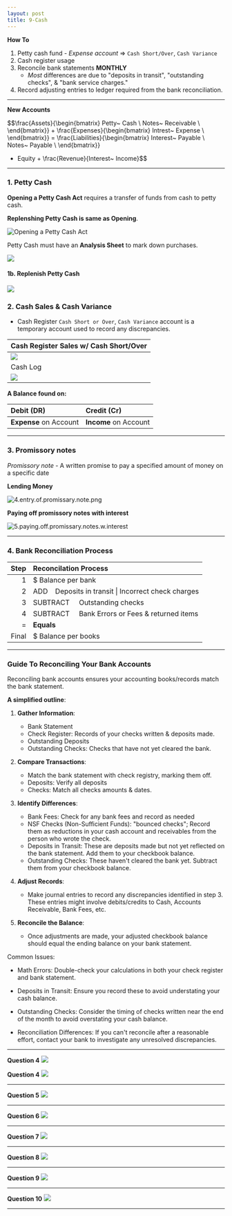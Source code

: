 ```yaml
---
layout: post
title: 9-Cash
--- 
```


**How To**

1. Petty cash fund - *Expense account* => `Cash Short/Over`, `Cash Variance`  
2. Cash register usage  
3. Reconcile bank statements **MONTHLY**  
   - *Most* differences are due to "deposits in transit", "outstanding checks", & "bank service charges."  
4. Record adjusting entries to ledger required from the bank reconciliation.  

---

**New Accounts**  

$$\frac{Assets}{\begin{bmatrix}
                 Petty~ Cash \\
                 Notes~ Receivable \\
                \end{bmatrix}} + 
                \frac{Expenses}{\begin{bmatrix}
                                 Intrest~ Expense \\
                                \end{bmatrix}} 
= \frac{Liabilities}{\begin{bmatrix}
                     Interest~ Payable \\
                     Notes~ Payable \\
                     \end{bmatrix}} 
 + Equity + \frac{Revenue}{Interest~ Income}$$

---

### 1. Petty Cash  

**Opening a Petty Cash Act** requires a transfer of funds from cash to petty cash.

**Replenshing Petty Cash is same as Opening**.  

![Opening a Petty Cash Act](/bookkeeping/assets/mc-graw-accounting-course/chap9.cash/q3.exercises.png)

Petty Cash must have an **Analysis Sheet** to mark down purchases.  

![](/bookkeeping/assets/mc-graw-accounting-course/chap9.cash/11.petty.cash.balance.sheet.png)

#### 1b. Replenish Petty Cash

![](/bookkeeping/assets/mc-graw-accounting-course/chap9.cash/2b.replenish.petty.cash.png)


### 2. Cash Sales & Cash Variance 

- Cash Register `Cash Short or Over`, `Cash Variance` account is a temporary account used to record any discrepancies.  

|Cash Register Sales w/ Cash Short/Over|
|:-|
|![](/bookkeeping/assets/mc-graw-accounting-course/chap9.cash/q1.exercises.png)|
|Cash Log|
|![](/bookkeeping/assets/mc-graw-accounting-course/chap9.cash/cash.log.chap9.crit.prob1.png)|

**A Balance found on:**

|Debit (DR)|Credit (Cr)|
|:-|:-|
|**Expense** on Account|**Income** on Account|

---

### 3. Promissory notes


*Promissory note* - A written promise to pay a specified amount of money on a specific date  

**Lending Money**  

![4.entry.of.promissary.note.png](/bookkeeping/assets/mc-graw-accounting-course/chap9.cash/4.entry.of.promissary.note.png)

**Paying off promissory notes with interest**  

![5.paying.off.promissary.notes.w.interest](/bookkeeping/assets/mc-graw-accounting-course/chap9.cash/5.paying.off.promissary.notes.w.interest.png)

---

### 4. Bank Reconciliation Process

|Step|Reconcilation Process|
|-:|:-|
|1|$ Balance per bank|
|2|ADD &nbsp;&nbsp;&nbsp;Deposits in transit \| Incorrect check charges|
|3|SUBTRACT &nbsp;&nbsp;&nbsp;&nbsp;Outstanding checks|
|4|SUBTRACT &nbsp;&nbsp;&nbsp;&nbsp;Bank Errors or Fees & returned items|
|=|**Equals**|
|Final|$ Balance per books|

---

### Guide To Reconciling Your Bank Accounts

Reconciling bank accounts ensures your accounting books/records match the bank statement.  

**A simplified outline**:

1. **Gather Information**:

    - Bank Statement  
    - Check Register: Records of your checks written & deposits made.  
    - Outstanding Deposits  
    - Outstanding Checks: Checks that have not yet cleared the bank.  

2. **Compare Transactions**:

    - Match the bank statement with check registry, marking them off.  
    - Deposits: Verify all deposits  
    - Checks: Match all checks amounts & dates.  

3. **Identify Differences**:

    - Bank Fees: Check for any bank fees and record as needed  
    - NSF Checks (Non-Sufficient Funds): "bounced checks"; Record them as reductions in your cash account and receivables from the person who wrote the check.  
    - Deposits in Transit: These are deposits made but not yet reflected on the bank statement. Add them to your checkbook balance.
    - Outstanding Checks: These haven't cleared the bank yet. Subtract them from your checkbook balance.  

4. **Adjust Records**:  

    - Make journal entries to record any discrepancies identified in step 3.
    These entries might involve debits/credits to Cash, Accounts Receivable, Bank Fees, etc.  

5. **Reconcile the Balance**:

    - Once adjustments are made, your adjusted checkbook balance should equal the ending balance on your bank statement.  

Common Issues:  

- Math Errors: Double-check your calculations in both your check register and bank statement.  

- Deposits in Transit: Ensure you record these to avoid understating your cash balance.  

- Outstanding Checks: Consider the timing of checks written near the end of the month to avoid overstating your cash balance.  

- Reconciliation Differences: If you can't reconcile after a reasonable effort, contact your bank to investigate any unresolved discrepancies.  


---


**Question 4**
![](/bookkeeping/assets/mc-graw-accounting-course/chap9.cash/29.bank.recon.example.png)




**Question 4**
![](/bookkeeping/assets/mc-graw-accounting-course/chap9.cash/q4.exer.A.png)

---

**Question 5**
![](/bookkeeping/assets/mc-graw-accounting-course/chap9.cash/q5.exer.png)

---

**Question 6**
![](/bookkeeping/assets/mc-graw-accounting-course/chap9.cash/q6.exer.A.png)

---

**Question 7**
![](/bookkeeping/assets/mc-graw-accounting-course/chap9.cash/q7.exer.png)

---

**Question 8**
![](/bookkeeping/assets/mc-graw-accounting-course/chap9.cash/q8.exA.png)


---

**Question 9**
![](/bookkeeping/assets/mc-graw-accounting-course/chap9.cash/q9.exA.png)

---

**Question 10**
![](/bookkeeping/assets/mc-graw-accounting-course/chap9.cash/q10.exer.png)

---

<!--
**& Adjusting Financial Ledgers / Records**


![](/bookkeeping/assets/mc-graw-accounting-course/chap9.cash/22.recon.png)


![](/bookkeeping/assets/mc-graw-accounting-course/chap9.cash/22.recon.steps.1st.png)
![](/bookkeeping/assets/mc-graw-accounting-course/chap9.cash/23.recon.steps.2nd.png)
![](/bookkeeping/assets/mc-graw-accounting-course/chap9.cash/25.more.cash.controls.png)
![](/bookkeeping/assets/mc-graw-accounting-course/chap9.cash/26.banking.internal.controls.png)
-->
